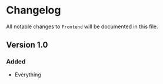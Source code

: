 # Changelog

All notable changes to `Frontend` will be documented in this file.

## Version 1.0

### Added
- Everything
